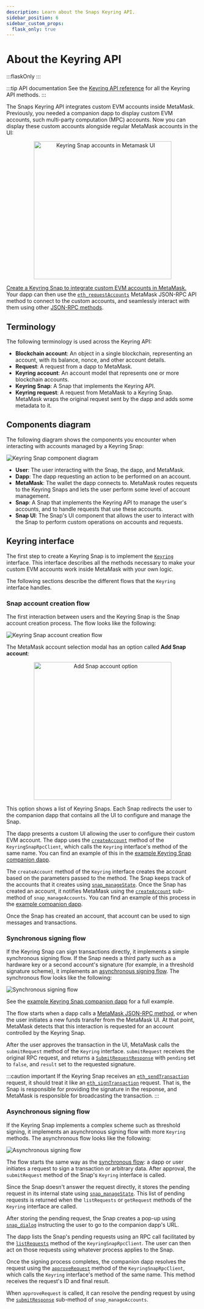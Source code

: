 ```yaml
---
description: Learn about the Snaps Keyring API.
sidebar_position: 6
sidebar_custom_props:
  flask_only: true
---
```


# About the Keyring API

:::flaskOnly
:::

:::tip API documentation
See the [Keyring API reference](../reference/keyring-api/index.md) for all the Keyring API methods.
:::

The Snaps Keyring API integrates custom EVM accounts inside MetaMask.
Previously, you needed a companion dapp to display custom EVM accounts, such multi-party computation
(MPC) accounts.
Now you can display these custom accounts alongside regular MetaMask accounts in the UI:

<p align="center">
<img src={require('../assets/keyring/accounts-ui.png').default} alt="Keyring Snap accounts in Metamask UI" width="360" />
</p>

[Create a Keyring Snap to integrate custom EVM accounts in MetaMask.](../tutorials/custom-evm-accounts.md)
Your dapp can then use the [`eth_requestAccounts`](/wallet/reference/eth_requestaccounts) MetaMask
JSON-RPC API method to connect to the custom accounts, and seamlessly interact with them using other
[JSON-RPC methods](/wallet/reference/eth_subscribe).

## Terminology

The following terminology is used across the Keyring API:

- **Blockchain account**: An object in a single blockchain, representing an account, with its
    balance, nonce, and other account details.
- **Request**: A request from a dapp to MetaMask.
- **Keyring account**: An account model that represents one or more blockchain accounts.
- **Keyring Snap**: A Snap that implements the Keyring API.
- **Keyring request**: A request from MetaMask to a Keyring Snap. 
    MetaMask wraps the original request sent by the dapp and adds some metadata to it.

## Components diagram

The following diagram shows the components you encounter when interacting with accounts managed by a
Keyring Snap:

<p align="center">

![Keyring Snap component diagram](../assets/keyring/components-diagram.png)

</p>

- **User**: The user interacting with the Snap, the dapp, and MetaMask.
- **Dapp**: The dapp requesting an action to be performed on an account.
- **MetaMask**: The wallet the dapp connects to.
  MetaMask routes requests to the Keyring Snaps and lets the user perform some level of account management.
- **Snap**: A Snap that implements the Keyring API to manage the user's accounts, and to handle
  requests that use these accounts.
- **Snap UI**: The Snap's UI component that allows the user to interact with the Snap to perform
  custom operations on accounts and requests.

## Keyring interface

The first step to create a Keyring Snap is to implement the
[`Keyring`](../reference/keyring-api/type-aliases/Keyring.md) interface.
This interface describes all the methods necessary to make your custom EVM accounts work inside
MetaMask with your own logic.

The following sections describe the different flows that the `Keyring` interface handles.

### Snap account creation flow

The first interaction between users and the Keyring Snap is the Snap account creation process.
The flow looks like the following:

![Keyring Snap account creation flow](../assets/keyring/create-account-flow.png)

The MetaMask account selection modal has an option called **Add Snap account**:

<p align="center">
<img src={require('../assets/keyring/add-snap-account.png').default} alt="Add Snap account option" width="360" />
</p>

This option shows a list of Keyring Snaps.
Each Snap redirects the user to the companion dapp that contains all the UI to configure and manage the Snap.

The dapp presents a custom UI allowing the user to configure their custom EVM account.
The dapp uses the [`createAccount`](../reference/keyring-api/classes/KeyringSnapRpcClient.md#createaccount)
method of the `KeyringSnapRpcClient`, which calls the `Keyring` interface's method of the same name.
You can find an example of this in the [example Keyring Snap companion dapp](https://github.com/MetaMask/snap-simple-keyring/blob/d3f7f0156c59059c995fea87f90a3d0ad3a4c135/packages/site/src/pages/index.tsx#L136).

The `createAccount` method of the `Keyring` interface creates the account based on the parameters passed
to the method.
The Snap keeps track of the accounts that it creates using [`snap_manageState`](../reference/rpc-api.md#snap_managestate).
Once the Snap has created an account, it notifies MetaMask using the
[`createAccount`](../reference/rpc-api.md#createaccount) sub-method of `snap_manageAccounts`.
You can find an example of this process in the
[example companion dapp](https://github.com/MetaMask/snap-simple-keyring/blob/d3f7f0156c59059c995fea87f90a3d0ad3a4c135/packages/snap/src/keyring.ts#L61).

Once the Snap has created an account, that account can be used to sign messages and transactions.

### Synchronous signing flow

If the Keyring Snap can sign transactions directly, it implements a simple synchronous signing flow.
If the Snap needs a third party such as a hardware key or a second account's signature (for example,
in a threshold signature scheme), it implements an [asynchronous signing flow](#asynchronous-signing-flow).
The synchronous flow looks like the following:

![Synchronous signing flow](../assets/keyring/synchronous-flow.png)

See the [example Keyring Snap companion dapp](https://github.com/MetaMask/snap-simple-keyring) for a
full example.

The flow starts when a dapp calls a [MetaMask JSON-RPC method](/wallet/reference/eth_subscribe), or
when the user initiates a new funds transfer from the MetaMask UI.
At that point, MetaMask detects that this interaction is requested for an account controlled by the
Keyring Snap.

After the user approves the transaction in the UI, MetaMask calls the `submitRequest` method of the
`Keyring` interface.
`submitRequest` receives the original RPC request, and returns a
[`SubmitRequestResponse`](../reference/keyring-api/variables/SubmitRequestResponseStruct.md)
with `pending` set to `false`, and `result` set to the requested signature.

:::caution important
If the Keyring Snap receives an
[`eth_sendTransaction`](/wallet/reference/eth_sendTransaction) request, it should treat it like an
[`eth_signTransaction`](https://ethereum.org/en/developers/docs/apis/json-rpc/#eth_signtransaction) request.
That is, the Snap is responsible for providing the signature in the response, and MetaMask is
responsible for broadcasting the transaction.
:::

### Asynchronous signing flow

If the Keyring Snap implements a complex scheme such as threshold signing, it implements an
asynchronous signing flow with more `Keyring` methods.
The asynchronous flow looks like the following:

![Asynchronous signing flow](../assets/keyring/asynchronous-flow.png)

The flow starts the same way as the [synchronous flow](#synchronous-signing-flow): a dapp or user
initiates a request to sign a transaction or arbitrary data.
After approval, the `submitRequest` method of the Snap's `Keyring` interface is called.

Since the Snap doesn't answer the request directly, it stores the pending request in its internal
state using [`snap_manageState`](../reference/rpc-api.md#snap_managestate).
This list of pending requests is returned when the `listRequests` or `getRequest` methods of the
`Keyring` interface are called.

After storing the pending request, the Snap creates a pop-up using
[`snap_dialog`](../reference/rpc-api.md#snap_dialog) instructing the user to go to the companion
dapp's URL.

The dapp lists the Snap's pending requests using an RPC call facilitated by the
[`listRequests`](../reference/keyring-api/classes/KeyringSnapRpcClient.md#listrequests)
method of the `KeyringSnapRpcClient`.
The user can then act on those requests using whatever process applies to the Snap.

Once the signing process completes, the companion dapp resolves the request using the
[`approveRequest`](../reference/keyring-api/classes/KeyringSnapRpcClient.md#approverequest)
method of the `KeyringSnapRpcClient`, which calls the `Keyring` interface's method of the same name.
This method receives the request's ID and final result.

When `approveRequest` is called, it can resolve the pending request by using the
[`submitResponse`](../reference/rpc-api.md#submitresponse) sub-method of `snap_manageAccounts`.
